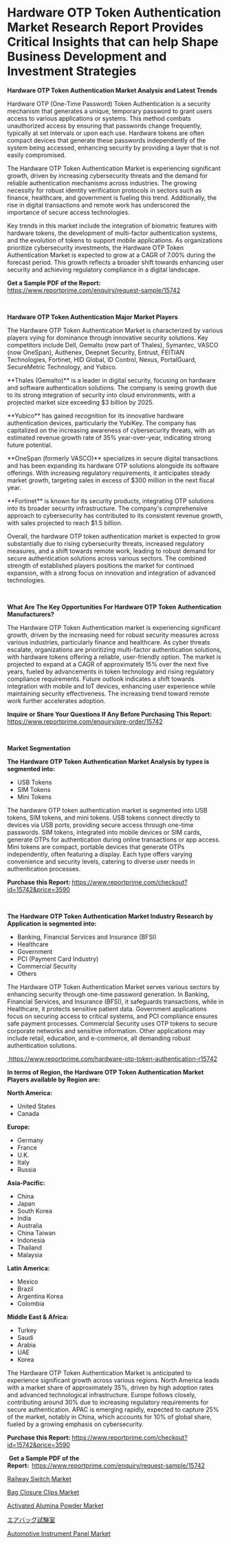 <p><h1>Hardware OTP Token Authentication Market Research Report Provides Critical Insights that can help Shape Business Development and Investment Strategies</h1></p><p><strong>Hardware OTP Token Authentication Market Analysis and Latest Trends</strong></p>
<p><p>Hardware OTP (One-Time Password) Token Authentication is a security mechanism that generates a unique, temporary password to grant users access to various applications or systems. This method combats unauthorized access by ensuring that passwords change frequently, typically at set intervals or upon each use. Hardware tokens are often compact devices that generate these passwords independently of the system being accessed, enhancing security by providing a layer that is not easily compromised.</p><p>The Hardware OTP Token Authentication Market is experiencing significant growth, driven by increasing cybersecurity threats and the demand for reliable authentication mechanisms across industries. The growing necessity for robust identity verification protocols in sectors such as finance, healthcare, and government is fueling this trend. Additionally, the rise in digital transactions and remote work has underscored the importance of secure access technologies.</p><p>Key trends in this market include the integration of biometric features with hardware tokens, the development of multi-factor authentication systems, and the evolution of tokens to support mobile applications. As organizations prioritize cybersecurity investments, the Hardware OTP Token Authentication Market is expected to grow at a CAGR of 7.00% during the forecast period. This growth reflects a broader shift towards enhancing user security and achieving regulatory compliance in a digital landscape.</p></p>
<p><strong>Get a Sample PDF of the Report:&nbsp;</strong> <a href="https://www.reportprime.com/enquiry/request-sample/15742">https://www.reportprime.com/enquiry/request-sample/15742</a></p>
<p>&nbsp;</p>
<p><strong>Hardware OTP Token Authentication Major Market Players</strong></p>
<p><p>The Hardware OTP Token Authentication Market is characterized by various players vying for dominance through innovative security solutions. Key competitors include Dell, Gemalto (now part of Thales), Symantec, VASCO (now OneSpan), Authenex, Deepnet Security, Entrust, FEITIAN Technologies, Fortinet, HID Global, ID Control, Nexus, PortalGuard, SecureMetric Technology, and Yubico.</p><p>**Thales (Gemalto)** is a leader in digital security, focusing on hardware and software authentication solutions. The company is seeing growth due to its strong integration of security into cloud environments, with a projected market size exceeding $3 billion by 2025.</p><p>**Yubico** has gained recognition for its innovative hardware authentication devices, particularly the YubiKey. The company has capitalized on the increasing awareness of cybersecurity threats, with an estimated revenue growth rate of 35% year-over-year, indicating strong future potential.</p><p>**OneSpan (formerly VASCO)** specializes in secure digital transactions and has been expanding its hardware OTP solutions alongside its software offerings. With increasing regulatory requirements, it anticipates steady market growth, targeting sales in excess of $300 million in the next fiscal year.</p><p>**Fortinet** is known for its security products, integrating OTP solutions into its broader security infrastructure. The company's comprehensive approach to cybersecurity has contributed to its consistent revenue growth, with sales projected to reach $1.5 billion.</p><p>Overall, the hardware OTP token authentication market is expected to grow substantially due to rising cybersecurity threats, increased regulatory measures, and a shift towards remote work, leading to robust demand for secure authentication solutions across various sectors. The combined strength of established players positions the market for continued expansion, with a strong focus on innovation and integration of advanced technologies.</p></p>
<p>&nbsp;</p>
<p><strong>What Are The Key Opportunities For Hardware OTP Token Authentication Manufacturers?</strong></p>
<p><p>The Hardware OTP Token Authentication market is experiencing significant growth, driven by the increasing need for robust security measures across various industries, particularly finance and healthcare. As cyber threats escalate, organizations are prioritizing multi-factor authentication solutions, with hardware tokens offering a reliable, user-friendly option. The market is projected to expand at a CAGR of approximately 15% over the next five years, fueled by advancements in token technology and rising regulatory compliance requirements. Future outlook indicates a shift towards integration with mobile and IoT devices, enhancing user experience while maintaining security effectiveness. The increasing trend toward remote work further accelerates adoption.</p></p>
<p><strong>Inquire or Share Your Questions If Any Before Purchasing This Report:</strong> <a href="https://www.reportprime.com/enquiry/pre-order/15742">https://www.reportprime.com/enquiry/pre-order/15742</a></p>
<p>&nbsp;</p>
<p><strong>Market Segmentation</strong></p>
<p><strong>The Hardware OTP Token Authentication Market Analysis by types is segmented into:</strong></p>
<p><ul><li>USB Tokens</li><li>SIM Tokens</li><li>Mini Tokens</li></ul></p>
<p><p>The hardware OTP token authentication market is segmented into USB tokens, SIM tokens, and mini tokens. USB tokens connect directly to devices via USB ports, providing secure access through one-time passwords. SIM tokens, integrated into mobile devices or SIM cards, generate OTPs for authentication during online transactions or app access. Mini tokens are compact, portable devices that generate OTPs independently, often featuring a display. Each type offers varying convenience and security levels, catering to diverse user needs in authentication processes.</p></p>
<p><strong>Purchase this Report:&nbsp;</strong><a href="https://www.reportprime.com/checkout?id=15742&price=3590">https://www.reportprime.com/checkout?id=15742&price=3590</a></p>
<p>&nbsp;</p>
<p><strong>The Hardware OTP Token Authentication Market Industry Research by Application is segmented into:</strong></p>
<p><ul><li>Banking, Financial Services and Insurance (BFSI)</li><li>Healthcare</li><li>Government</li><li>PCI (Payment Card Industry)</li><li>Commercial Security</li><li>Others</li></ul></p>
<p><p>The Hardware OTP Token Authentication Market serves various sectors by enhancing security through one-time password generation. In Banking, Financial Services, and Insurance (BFSI), it safeguards transactions, while in Healthcare, it protects sensitive patient data. Government applications focus on securing access to critical systems, and PCI compliance ensures safe payment processes. Commercial Security uses OTP tokens to secure corporate networks and sensitive information. Other applications may include retail, education, and e-commerce, all demanding robust authentication solutions.</p></p>
<p><a href="https://www.reportprime.com/hardware-otp-token-authentication-r15742">&nbsp;https://www.reportprime.com/hardware-otp-token-authentication-r15742</a></p>
<p><strong>In terms of Region, the Hardware OTP Token Authentication Market Players available by Region are:</strong></p>
<p>
    <p> <strong> North America: </strong>
        <ul>
            <li>United States</li>
            <li>Canada</li>
        </ul>
        </p> 
    <p> <strong> Europe: </strong>
        <ul>
            <li>Germany</li>
            <li>France</li>
            <li>U.K.</li>
            <li>Italy</li>
            <li>Russia</li>
        </ul>
        </p> 
    <p> <strong> Asia-Pacific: </strong>
        <ul>
            <li>China</li>
            <li>Japan</li>
            <li>South Korea</li>
            <li>India</li>
            <li>Australia</li>
            <li>China Taiwan</li>
            <li>Indonesia</li>
            <li>Thailand</li>
            <li>Malaysia</li>
        </ul>
        </p> 
    <p> <strong> Latin America: </strong>
        <ul>
            <li>Mexico</li>
            <li>Brazil</li>
            <li>Argentina Korea</li>
            <li>Colombia</li>
        </ul>
        </p> 
    <p> <strong> Middle East & Africa: </strong>
        <ul>
            <li>Turkey</li>
            <li>Saudi</li>
            <li>Arabia</li>
            <li>UAE</li>
            <li>Korea</li>
        </ul>
    </p>
    </p>
<p><p>The Hardware OTP Token Authentication Market is anticipated to experience significant growth across various regions. North America leads with a market share of approximately 35%, driven by high adoption rates and advanced technological infrastructure. Europe follows closely, contributing around 30% due to increasing regulatory requirements for secure authentication. APAC is emerging rapidly, expected to capture 25% of the market, notably in China, which accounts for 10% of global share, fueled by a growing emphasis on cybersecurity.</p></p>
<p><strong>Purchase this Report: </strong><a href="https://www.reportprime.com/checkout?id=15742&price=3590">https://www.reportprime.com/checkout?id=15742&price=3590</a></p>
<p>&nbsp;<strong>Get a Sample PDF of the Report:&nbsp;&nbsp;</strong><a href="https://www.reportprime.com/enquiry/request-sample/15742">https://www.reportprime.com/enquiry/request-sample/15742</a></p>
<p><strong></strong></p>
<p><p><a href="https://www.linkedin.com/pulse/global-railway-switch-market-trends-insights-growth-opportunities-bnezf?trackingId=ul1lNblvTeC5DVsWJkB4ag%3D%3D">Railway Switch Market</a></p><p><a href="https://medium.com/@amandaexton567/the-bag-closure-clips-market-is-anticipated-to-experience-significant-growth-with-a-projected-3dc3babf3d1e">Bag Closure Clips Market</a></p><p><a href="https://medium.com/@lavernacole31/the-growth-of-the-activated-alumina-powder-market-has-been-significant-driven-by-various-ab01327f2604">Activated Alumina Powder Market</a></p><p><a href="https://medium.com/@verniebarton2023/airbag-testing-chamber-market-%E3%81%AE%E3%82%B0%E3%83%AD%E3%83%BC%E3%83%90%E3%83%AB%E5%B8%82%E5%A0%B4%E6%A6%82%E8%A6%81%E3%81%AF-%E4%B8%96%E7%95%8C%E3%81%8A%E3%82%88%E3%81%B3%E4%B8%BB%E8%A6%81%E5%B8%82%E5%A0%B4%E3%81%AB%E3%81%8A%E3%81%91%E3%82%8B%E6%A5%AD%E7%95%8C%E3%81%AB%E5%BD%B1%E9%9F%BF%E3%82%92%E4%B8%8E%E3%81%88%E3%82%8B%E4%B8%BB%E8%A6%81%E3%81%AA%E3%83%88%E3%83%AC%E3%83%B3%E3%83%89%E3%81%AB%E3%81%A4%E3%81%84%E3%81%A6-%E7%8B%AC%E8%87%AA%E3%81%AE%E8%A6%96%E7%82%B9%E3%82%92%E6%8F%90%E4%BE%9B%E3%81%97%E3%81%BE%E3%81%99-09e66bc27bbb">エアバッグ試験室</a></p><p><a href="https://issuu.com/reportprime-2/docs/automotive-instrument-panel-market-_4c8dd8dee925d8">Automotive Instrument Panel Market</a></p></p>